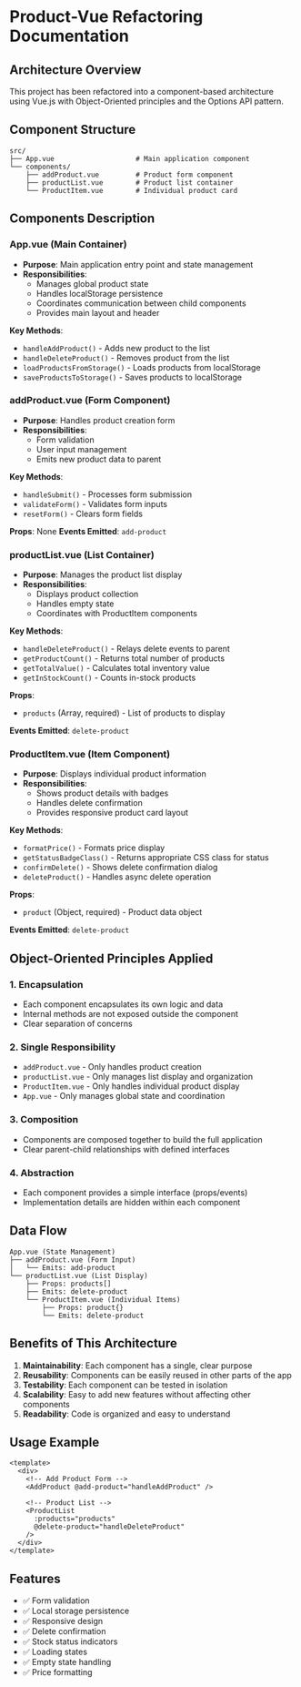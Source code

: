 # Product-Vue Refactoring Documentation

## Architecture Overview

This project has been refactored into a component-based architecture using Vue.js with Object-Oriented principles and the Options API pattern.

## Component Structure

```
src/
├── App.vue                    # Main application component
└── components/
    ├── addProduct.vue         # Product form component
    ├── productList.vue        # Product list container
    └── ProductItem.vue        # Individual product card
```

## Components Description

### App.vue (Main Container)
- **Purpose**: Main application entry point and state management
- **Responsibilities**:
  - Manages global product state
  - Handles localStorage persistence
  - Coordinates communication between child components
  - Provides main layout and header

**Key Methods**:
- `handleAddProduct()` - Adds new product to the list
- `handleDeleteProduct()` - Removes product from the list
- `loadProductsFromStorage()` - Loads products from localStorage
- `saveProductsToStorage()` - Saves products to localStorage

### addProduct.vue (Form Component)
- **Purpose**: Handles product creation form
- **Responsibilities**:
  - Form validation
  - User input management
  - Emits new product data to parent

**Key Methods**:
- `handleSubmit()` - Processes form submission
- `validateForm()` - Validates form inputs
- `resetForm()` - Clears form fields

**Props**: None
**Events Emitted**: `add-product`

### productList.vue (List Container)
- **Purpose**: Manages the product list display
- **Responsibilities**:
  - Displays product collection
  - Handles empty state
  - Coordinates with ProductItem components

**Key Methods**:
- `handleDeleteProduct()` - Relays delete events to parent
- `getProductCount()` - Returns total number of products
- `getTotalValue()` - Calculates total inventory value
- `getInStockCount()` - Counts in-stock products

**Props**: 
- `products` (Array, required) - List of products to display

**Events Emitted**: `delete-product`

### ProductItem.vue (Item Component)
- **Purpose**: Displays individual product information
- **Responsibilities**:
  - Shows product details with badges
  - Handles delete confirmation
  - Provides responsive product card layout

**Key Methods**:
- `formatPrice()` - Formats price display
- `getStatusBadgeClass()` - Returns appropriate CSS class for status
- `confirmDelete()` - Shows delete confirmation dialog
- `deleteProduct()` - Handles async delete operation

**Props**:
- `product` (Object, required) - Product data object

**Events Emitted**: `delete-product`

## Object-Oriented Principles Applied

### 1. Encapsulation
- Each component encapsulates its own logic and data
- Internal methods are not exposed outside the component
- Clear separation of concerns

### 2. Single Responsibility
- `addProduct.vue` - Only handles product creation
- `productList.vue` - Only manages list display and organization
- `ProductItem.vue` - Only handles individual product display
- `App.vue` - Only manages global state and coordination

### 3. Composition
- Components are composed together to build the full application
- Clear parent-child relationships with defined interfaces

### 4. Abstraction
- Each component provides a simple interface (props/events)
- Implementation details are hidden within each component

## Data Flow

```
App.vue (State Management)
├── addProduct.vue (Form Input)
│   └── Emits: add-product
└── productList.vue (List Display)
    ├── Props: products[]
    ├── Emits: delete-product
    └── ProductItem.vue (Individual Items)
        ├── Props: product{}
        └── Emits: delete-product
```

## Benefits of This Architecture

1. **Maintainability**: Each component has a single, clear purpose
2. **Reusability**: Components can be easily reused in other parts of the app
3. **Testability**: Each component can be tested in isolation
4. **Scalability**: Easy to add new features without affecting other components
5. **Readability**: Code is organized and easy to understand

## Usage Example

```vue
<template>
  <div>
    <!-- Add Product Form -->
    <AddProduct @add-product="handleAddProduct" />
    
    <!-- Product List -->
    <ProductList 
      :products="products" 
      @delete-product="handleDeleteProduct" 
    />
  </div>
</template>
```

## Features

- ✅ Form validation
- ✅ Local storage persistence
- ✅ Responsive design
- ✅ Delete confirmation
- ✅ Stock status indicators
- ✅ Loading states
- ✅ Empty state handling
- ✅ Price formatting
